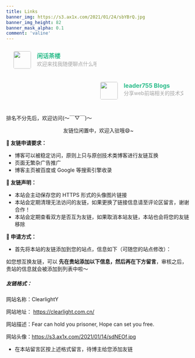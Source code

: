 ```yaml
---
title: Links
banner_img: https://s3.ax1x.com/2021/01/24/sbYBrQ.jpg
banner_img_height: 82
banner_mask_alpha: 0.1
comment: 'valine'
---
```

<div class="post-body">
   <div id="links">
      <style>
         .links-content{
         margin-top:1rem;
         }
         .link-navigation::after {
         content: " ";
         display: block;
         clear: both;
         }
         .card {
         width: 45%;
         font-size: 1rem;
         padding: 10px 20px;
         border-radius: 4px;
         transition-duration: 0.15s;
         margin-bottom: 1rem;
         display:flex;
         }
         .card:nth-child(odd) {
         float: left;
         }
         .card:nth-child(even) {
         float: right;
         }
         .card:hover {
         transform: scale(1.1);
         box-shadow: 0 2px 6px 0 rgba(0, 0, 0, 0.12), 0 0 6px 0 rgba(0, 0, 0, 0.04);
         }
         .card a {
         border:none;
         }
         .card .ava {
         width: 3rem!important;
         height: 3rem!important;
         margin:0!important;
         margin-right: 1em!important;
         border-radius:4px;
         }
         .card .card-header {
         font-style: italic;
         overflow: hidden;
         width: 100%;
         }
         .card .card-header a {
         font-style: normal;
         color: #2bbc8a;
         font-weight: bold;
         text-decoration: none;
         }
         .card .card-header a:hover {
         color: #d480aa;
         text-decoration: none;
         }
         .card .card-header .info {
         font-style:normal;
         color:#a3a3a3;
         font-size:14px;
         min-width: 0;
         overflow: hidden;
         white-space: nowrap;
         }
      </style>
      <div class="links-content">
         <div class="link-navigation">
            <div class="card">
               <img class="ava" src="https://yongtaiq.github.io/images/avatar.png" />
               <div class="card-header">
                  <div>
                     <a href="https://yongtaiq.github.io/">闲话茶楼</a>
                  </div>
                  <div class="info">欢迎来找我随便聊点什么哦</div>
               </div>
            </div>
            <div class="card">
               <img class="ava" src="https://cdn.leader755.com/public/wx_avatar.png" />
               <div class="card-header">
                  <div>
                     <a href="https://www.leader755.com/">leader755 Blogs</a>
                  </div>
                  <div class="info">分享web前端相关的技术文章，会记录日常生活中的琐事和大家一起分享。</div>
               </div>
            </div>
      </div>
   </div>
</div>
<div class="note info"><p>排名不分先后，欢迎访问(～￣▽￣)～ </p></div>
<div>
        <center>   友链位闲置中，欢迎入驻哦😄~   </center>
        <p><strong>🐣 友链申请要求：</strong></p>
        <ul>
        <li>博客可以被稳定访问，原则上只与原创技术类博客进行友链互换</li>
        <li>页面无繁杂广告推广</li>
        <li>博客主页被百度或 Google 等搜索引擎收录</li>
        </ul>
        <p><strong>🌈 友链声明：</strong></p>
        <ul>
        <li>本站会主动保存您的 HTTPS 形式的头像图片链接</li>
        <li>本站会定期清理无法访问的友链，如果更换了链接信息请至评论区留言，谢谢合作！</li>
        <li>本站会定期查看双方是否互为友链，如果取消本站友链，本站也会将您的友链移除</li>
        </ul>
        <p><strong>🍊 申请方式：</strong></p>
        <ul>
        <li>首先将本站的友链添加到您的站点，信息如下（可随您的站点修改）：</li>
        </ul>
        <p>如您想互换友链，可以 <strong>先在贵站添加以下信息，然后再在下方留言</strong>，审核之后，贵站的信息就会被添加到列表中啦～ </p>
        <h5 id="友链格式：">
        <strong>友链格式：</strong></h5>
        <div class="note success">
        <p>
        网站名称：ClearlightY</p>
        <p>
        网站地址：
        <a         href="https://clearlight.com.cn/">https://clearlight.com.cn/</a></p><p>
        网站描述：Fear can hold you prisoner, Hope can set you free.</p>
        <p>
        网站头像：<a href="https://s3.ax1x.com/2021/01/14/sdNEOf.jpg" target="_blank" rel="noopener">https://s3.ax1x.com/2021/01/14/sdNEOf.jpg</a> </p></div>
        <ul>
        <li>在本站留言区按上述格式留言，待博主给您添加友链</li>
        </ul>
</div>